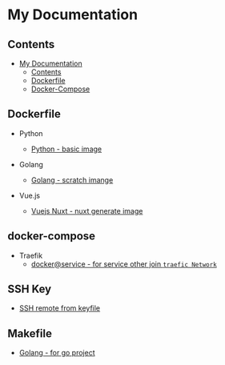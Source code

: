 # My Documentation


## Contents
- [My Documentation](#My-Documentation) 
     - [Contents](#contents)
     - [Dockerfile](#dockerfile)
     - [Docker-Compose](#docker-compose)



## Dockerfile 
- Python
    - [Python - basic image](./dockerfile/Dockerfile-python-basic)

- Golang
    - [Golang - scratch imange](./dockerfile/Dockerfile-golang-scratch)

- Vue.js
    - [Vuejs Nuxt - nuxt generate image](./dockerfile/Dockerfile-vuejs-nuxt)

## docker-compose
- Traefik
    - [docker@service - for service other join `traefic Network`](./docker-compose/docker-compose-for-tarfick.yml)

## SSH Key
- [SSH remote from keyfile](./ssh/README.MD)

## Makefile
- [Golang - for go project](./makefile/golang-makefile)
